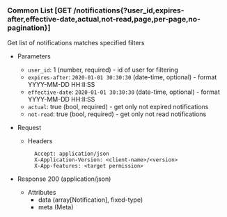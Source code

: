 ### Common List [GET /notifications{?user_id,expires-after,effective-date,actual,not-read,page,per-page,no-pagination}]

Get list of notifications matches specified filters

+ Parameters
    + `user_id`: 1 (number, required) - id of user for filtering
    + `expires-after`: `2020-01-01 30:30:30` (date-time, optional) - format YYYY-MM-DD HH:II:SS
    + `effective-date`: `2020-01-01 30:30:30` (date-time, optional) - format YYYY-MM-DD HH:II:SS
    + `actual`: true (bool, required) - get only not expired notifications
    + `not-read`: true (bool, required) - get only not read notifications
    <!-- include(../pagination_parameters.md) -->

+ Request
    + Headers
    
            Accept: application/json
            X-Application-Version: <client-name>/<version>
            X-App-features: <target permission>

+ Response 200 (application/json)
    + Attributes
        + data (array[Notification], fixed-type)
        + meta (Meta)

<!-- include(../error_responses.md) -->
